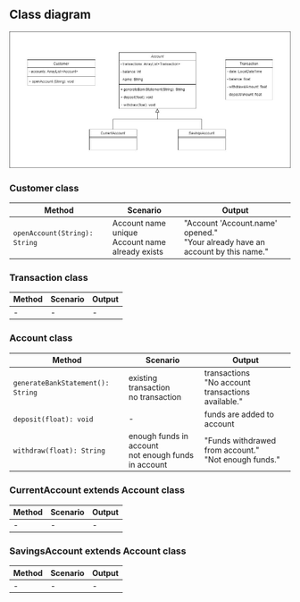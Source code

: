 ## Class diagram
![](./class_diagram.jpg)


### Customer class
| Method                        | Scenario                                            | Output                                                                           |
|-------------------------------|-----------------------------------------------------|----------------------------------------------------------------------------------|
| `openAccount(String): String` | Account name unique<br/>Account name already exists | "Account 'Account.name' opened."<br/>"Your already have an account by this name." |


### Transaction class
| Method | Scenario | Output |
|--------|----------|--------|
| -      | -        | -      |


### Account class
| Method                            | Scenario                                                | Output                                                   |
|-----------------------------------|---------------------------------------------------------|----------------------------------------------------------|
| `generateBankStatement(): String` | existing transaction<br/>no transaction                 | transactions<br/>"No account transactions available."    |
| `deposit(float): void`            | -                                                       | funds are added to account                               |
| `withdraw(float): String`         | enough funds in account<br/>not enough funds in account | "Funds withdrawed from account."<br/>"Not enough funds." |


### CurrentAccount extends Account class
| Method | Scenario | Output |
|--------|----------|--------|
| -      | -        | -      |


### SavingsAccount extends Account class
| Method | Scenario | Output |
|--------|----------|--------|
| -      | -        | -      |